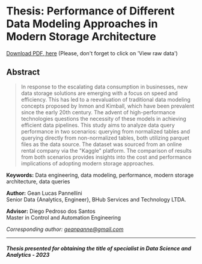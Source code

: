 # Thesis: Performance of Different Data Modeling Approaches in Modern Storage Architecture

[Download PDF, here](https://github.com/geanpannellini/MBA_final_project_repository/blob/main/PT%20-%20TCC%20DSA%202023%20-%20MBA%20USP%20%20ESALQ)
(Please, don't forget to click on 'View raw data')

## Abstract

> In response to the escalating data consumption in businesses, new data storage solutions are emerging with a focus on speed and efficiency. This has led to a reevaluation of traditional data modeling concepts proposed by Inmon and Kimball, which have been prevalent since the early 20th century. The advent of high-performance technologies questions the necessity of these models in achieving efficient data pipelines. This study aims to analyze data query performance in two scenarios: querying from normalized tables and querying directly from non-normalized tables, both utilizing parquet files as the data source. The dataset was sourced from an online rental company via the "Kaggle" platform. The comparison of results from both scenarios provides insights into the cost and performance implications of adopting modern storage approaches.

**Keywords:** Data engineering, data modeling, performance, modern storage architecture, data queries

**Author:** Gean Lucas Pannellini  
Senior Data {Analytics, Engineer}, BHub Services and Technology LTDA.

**Advisor:** Diego Pedroso dos Santos  
Master in Control and Automation Engineering

*Corresponding author: geanpanne@gmail.com*

----
##### Thesis presented for obtaining the title of specialist in Data Science and Analytics - 2023
